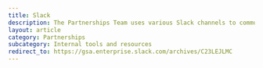 ```yaml
---
title: Slack
description: The Partnerships Team uses various Slack channels to communicate internally, across the program, and externally with partners.
layout: article
category: Partnerships
subcategory: Internal tools and resources
redirect_to: https://gsa.enterprise.slack.com/archives/C23LEJLMC
---
```

